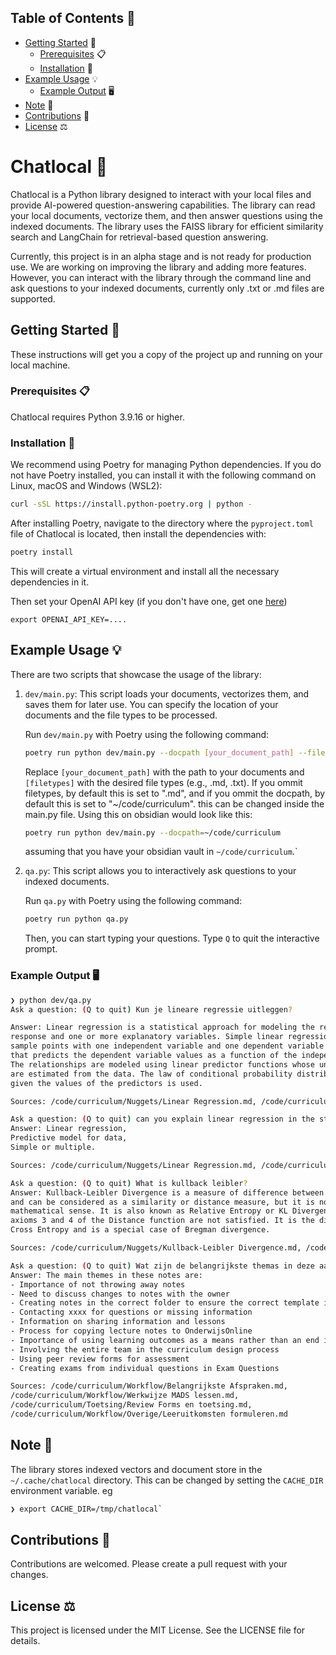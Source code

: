## Table of Contents 📑

- [Getting Started](#getting-started) 🚀
   - [Prerequisites](#prerequisites) 📋
   - [Installation](#installation) 🔧
- [Example Usage](#example-usage) 💡
   - [Example Output](#example-output) 🖥️
- [Note](#note) 📌
- [Contributions](#contributions) 🤝
- [License](#license) ⚖️


# Chatlocal 💬
Chatlocal is a Python library designed to interact with your local files and provide AI-powered question-answering capabilities. The library can read your local documents, vectorize them, and then answer questions using the indexed documents. The library uses the FAISS library for efficient similarity search and LangChain for retrieval-based question answering.

Currently, this project is in an alpha stage and is not ready for production use. We are working on improving the library and adding more features. However, you can interact with the library through the command line and ask questions to your indexed documents, currently only .txt or .md files are supported.

## Getting Started 🚀

These instructions will get you a copy of the project up and running on your local machine.

### Prerequisites 📋

Chatlocal requires Python 3.9.16 or higher.

### Installation 🔧

We recommend using Poetry for managing Python dependencies. If you do not have Poetry installed, you can install it with the following command on Linux, macOS and Windows (WSL2):

```bash
curl -sSL https://install.python-poetry.org | python -
```

After installing Poetry, navigate to the directory where the `pyproject.toml` file of Chatlocal is located, then install the dependencies with:

```bash
poetry install
```

This will create a virtual environment and install all the necessary dependencies in it.

Then set your OpenAI API key (if you don't have one, get one [here](https://beta.openai.com/playground))

```shell
export OPENAI_API_KEY=....
```

## Example Usage 💡

There are two scripts that showcase the usage of the library:

1. `dev/main.py`: This script loads your documents, vectorizes them, and saves them for later use.
 You can specify the location of your documents and the file types to be processed.

   Run `dev/main.py` with Poetry using the following command:

   ```bash
   poetry run python dev/main.py --docpath [your_document_path] --filetypes [filetypes]
   ```

   Replace `[your_document_path]` with the path to your documents and `[filetypes]` with the
   desired file types (e.g., .md, .txt). If you ommit filetypes, by default this is set to ".md",
    and if you ommit the docpath, by default this is set to "~/code/curriculum".
   this can be changed inside the main.py file.
   Using this on obsidian would look like this:

   ```bash
   poetry run python dev/main.py --docpath=~/code/curriculum
   ```
   assuming that you have your obsidian vault in `~/code/curriculum`.`


2. `qa.py`: This script allows you to interactively ask questions to your indexed documents.

   Run `qa.py` with Poetry using the following command:

   ```bash
   poetry run python qa.py
   ```

   Then, you can start typing your questions. Type `Q` to quit the interactive prompt.

### Example Output 🖥️

```bash
❯ python dev/qa.py
Ask a question: (Q to quit) Kun je lineare regressie uitleggen?

Answer: Linear regression is a statistical approach for modeling the relationship between a scalar
response and one or more explanatory variables. Simple linear regression concerns two-dimensional
sample points with one independent variable and one dependent variable and finds a linear function
that predicts the dependent variable values as a function of the independent variable.
The relationships are modeled using linear predictor functions whose unknown model parameters
are estimated from the data. The law of conditional probability distribution of the response
given the values of the predictors is used.

Sources: /code/curriculum/Nuggets/Linear Regression.md, /code/curriculum/Nuggets/Simple Linear Regression.md
```

```bash
Ask a question: (Q to quit) can you explain linear regression in the style of a haiku?
Answer: Linear regression,
Predictive model for data,
Simple or multiple.

Sources: /code/curriculum/Nuggets/Linear Regression.md, /code/curriculum/Nuggets/Simple Linear Regression.md
```

```bash
Ask a question: (Q to quit) What is kullback leibler?
Answer: Kullback-Leibler Divergence is a measure of difference between two probability distributions
and can be considered as a similarity or distance measure, but it is not a distance in the strict
mathematical sense. It is also known as Relative Entropy or KL Divergence. It is not a distance since
axioms 3 and 4 of the Distance function are not satisfied. It is the difference between Entropy and
Cross Entropy and is a special case of Bregman divergence.

Sources: /code/curriculum/Nuggets/Kullback-Leibler Divergence.md, /code/curriculum/Nuggets/Similarity or Distance Measures.md
```

```bash
Ask a question: (Q to quit) Wat zijn de belangrijkste themas in deze aantekeningen?
Answer: The main themes in these notes are:
- Importance of not throwing away notes
- Need to discuss changes to notes with the owner
- Creating notes in the correct folder to ensure the correct template is added
- Contacting xxxx for questions or missing information
- Information on sharing information and lessons
- Process for copying lecture notes to OnderwijsOnline
- Importance of using learning outcomes as a means rather than an end in testing
- Involving the entire team in the curriculum design process
- Using peer review forms for assessment
- Creating exams from individual questions in Exam Questions

Sources: /code/curriculum/Workflow/Belangrijkste Afspraken.md,
/code/curriculum/Workflow/Werkwijze MADS lessen.md,
/code/curriculum/Toetsing/Review Forms en toetsing.md,
/code/curriculum/Workflow/Overige/Leeruitkomsten formuleren.md
```


## Note 📌
The library stores indexed vectors and document store in the `~/.cache/chatlocal` directory.
This can be changed by setting the `CACHE_DIR` environment variable.
eg
```bash
❯ export CACHE_DIR=/tmp/chatlocal`
```

## Contributions 🤝

Contributions are welcomed. Please create a pull request with your changes.

## License ⚖️

This project is licensed under the MIT License. See the LICENSE file for details.
